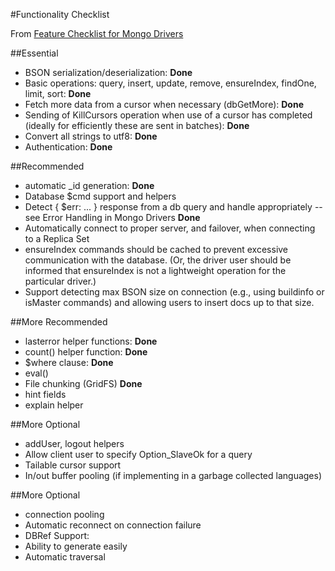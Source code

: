 #Functionality Checklist

From [Feature Checklist for Mongo Drivers](http://www.mongodb.org/display/DOCS/Feature+Checklist+for+Mongo+Drivers)

##Essential

- BSON serialization/deserialization: **Done**
- Basic operations: query, insert, update, remove, ensureIndex, findOne, limit, sort: **Done**
- Fetch more data from a cursor when necessary (dbGetMore): **Done**
- Sending of KillCursors operation when use of a cursor has completed (ideally for efficiently these are sent in batches): **Done**
- Convert all strings to utf8: **Done**
- Authentication: **Done**

##Recommended

- automatic _id generation: **Done**
- Database $cmd support and helpers
- Detect { $err: ... } response from a db query and handle appropriately --see Error Handling in Mongo Drivers **Done**
- Automatically connect to proper server, and failover, when connecting to a Replica Set
- ensureIndex commands should be cached to prevent excessive communication with the database. (Or, the driver user should be informed that ensureIndex is not a lightweight operation for the particular driver.)
- Support detecting max BSON size on connection (e.g., using buildinfo or isMaster commands) and allowing users to insert docs up to that size.


##More Recommended

- lasterror helper functions: **Done**
- count() helper function: **Done**
- $where clause: **Done**
- eval()
- File chunking (GridFS) **Done**
- hint fields
- explain helper

##More Optional

- addUser, logout helpers
- Allow client user to specify Option_SlaveOk for a query
- Tailable cursor support
- In/out buffer pooling (if implementing in a garbage collected languages)

##More Optional

- connection pooling
- Automatic reconnect on connection failure
- DBRef Support:
 - Ability to generate easily
 - Automatic traversal